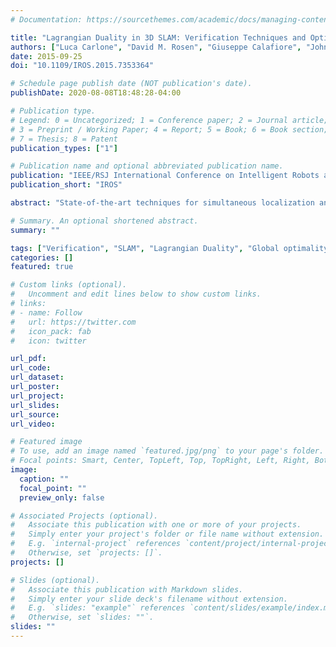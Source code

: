 ```yaml
---
# Documentation: https://sourcethemes.com/academic/docs/managing-content/

title: "Lagrangian Duality in 3D SLAM: Verification Techniques and Optimal Solutions"
authors: ["Luca Carlone", "David M. Rosen", "Giuseppe Calafiore", "John J. Leonard", "Frank Dellaert"]
date: 2015-09-25
doi: "10.1109/IROS.2015.7353364"

# Schedule page publish date (NOT publication's date).
publishDate: 2020-08-08T18:48:28-04:00

# Publication type.
# Legend: 0 = Uncategorized; 1 = Conference paper; 2 = Journal article;
# 3 = Preprint / Working Paper; 4 = Report; 5 = Book; 6 = Book section;
# 7 = Thesis; 8 = Patent
publication_types: ["1"]

# Publication name and optional abbreviated publication name.
publication: "IEEE/RSJ International Conference on Intelligent Robots and Systems"
publication_short: "IROS"

abstract: "State-of-the-art techniques for simultaneous localization and mapping (SLAM) employ iterative nonlinear optimization methods to compute an estimate for robot poses. While these techniques often work well in practice, they do not provide guarantees on the quality of the estimate. This paper shows that *Lagrangian duality* is a powerful tool to assess the quality of a given candidate solution. Our contribution is threefold. First, we discuss a revised formulation of the SLAM inference problem. We show that this formulation is probabilistically grounded and has the advantage of leading to an optimization problem with quadratic objective. The second contribution is the derivation of the corresponding *Lagrangian dual* problem. The SLAM dual problem is a (convex) *semidefinite program*, which can be solved reliably and globally by off-the-shelf solvers. The third contribution is to discuss the relation between the original SLAM problem and its dual. We show that from the dual problem, one can evaluate the quality (i.e., the suboptimality gap) of a candidate SLAM solution, and ultimately provide a certificate of optimality. Moreover, when the duality gap is zero, one can compute a guaranteed optimal SLAM solution from the dual problem, circumventing non-convex optimization. We present extensive (real and simulated) experiments supporting our claims and discuss practical relevance and open problems."

# Summary. An optional shortened abstract.
summary: ""

tags: ["Verification", "SLAM", "Lagrangian Duality", "Global optimality"]
categories: []
featured: true

# Custom links (optional).
#   Uncomment and edit lines below to show custom links.
# links:
# - name: Follow
#   url: https://twitter.com
#   icon_pack: fab
#   icon: twitter

url_pdf:
url_code:
url_dataset:
url_poster:
url_project:
url_slides:
url_source:
url_video:

# Featured image
# To use, add an image named `featured.jpg/png` to your page's folder. 
# Focal points: Smart, Center, TopLeft, Top, TopRight, Left, Right, BottomLeft, Bottom, BottomRight.
image:
  caption: ""
  focal_point: ""
  preview_only: false

# Associated Projects (optional).
#   Associate this publication with one or more of your projects.
#   Simply enter your project's folder or file name without extension.
#   E.g. `internal-project` references `content/project/internal-project/index.md`.
#   Otherwise, set `projects: []`.
projects: []

# Slides (optional).
#   Associate this publication with Markdown slides.
#   Simply enter your slide deck's filename without extension.
#   E.g. `slides: "example"` references `content/slides/example/index.md`.
#   Otherwise, set `slides: ""`.
slides: ""
---
```

